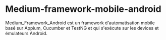 # Medium-framework-mobile-android
Medium_Framework_Android est un framework d'automatisation mobile basé sur Appium, Cucumber et TestNG et qui s'exécute sur les devices et émulateurs Android.
